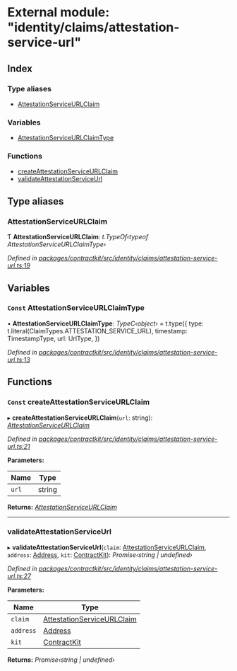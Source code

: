 # External module: "identity/claims/attestation-service-url"

## Index

### Type aliases

* [AttestationServiceURLClaim](_identity_claims_attestation_service_url_.md#attestationserviceurlclaim)

### Variables

* [AttestationServiceURLClaimType](_identity_claims_attestation_service_url_.md#const-attestationserviceurlclaimtype)

### Functions

* [createAttestationServiceURLClaim](_identity_claims_attestation_service_url_.md#const-createattestationserviceurlclaim)
* [validateAttestationServiceUrl](_identity_claims_attestation_service_url_.md#validateattestationserviceurl)

## Type aliases

###  AttestationServiceURLClaim

Ƭ **AttestationServiceURLClaim**: *t.TypeOf‹typeof AttestationServiceURLClaimType›*

*Defined in [packages/contractkit/src/identity/claims/attestation-service-url.ts:19](https://github.com/celo-org/celo-monorepo/blob/6049da1fa/packages/contractkit/src/identity/claims/attestation-service-url.ts#L19)*

## Variables

### `Const` AttestationServiceURLClaimType

• **AttestationServiceURLClaimType**: *TypeC‹object›* = t.type({
  type: t.literal(ClaimTypes.ATTESTATION_SERVICE_URL),
  timestamp: TimestampType,
  url: UrlType,
})

*Defined in [packages/contractkit/src/identity/claims/attestation-service-url.ts:13](https://github.com/celo-org/celo-monorepo/blob/6049da1fa/packages/contractkit/src/identity/claims/attestation-service-url.ts#L13)*

## Functions

### `Const` createAttestationServiceURLClaim

▸ **createAttestationServiceURLClaim**(`url`: string): *[AttestationServiceURLClaim](_identity_claims_attestation_service_url_.md#attestationserviceurlclaim)*

*Defined in [packages/contractkit/src/identity/claims/attestation-service-url.ts:21](https://github.com/celo-org/celo-monorepo/blob/6049da1fa/packages/contractkit/src/identity/claims/attestation-service-url.ts#L21)*

**Parameters:**

Name | Type |
------ | ------ |
`url` | string |

**Returns:** *[AttestationServiceURLClaim](_identity_claims_attestation_service_url_.md#attestationserviceurlclaim)*

___

###  validateAttestationServiceUrl

▸ **validateAttestationServiceUrl**(`claim`: [AttestationServiceURLClaim](_identity_claims_attestation_service_url_.md#attestationserviceurlclaim), `address`: [Address](_base_.md#address), `kit`: [ContractKit](../classes/_kit_.contractkit.md)): *Promise‹string | undefined›*

*Defined in [packages/contractkit/src/identity/claims/attestation-service-url.ts:27](https://github.com/celo-org/celo-monorepo/blob/6049da1fa/packages/contractkit/src/identity/claims/attestation-service-url.ts#L27)*

**Parameters:**

Name | Type |
------ | ------ |
`claim` | [AttestationServiceURLClaim](_identity_claims_attestation_service_url_.md#attestationserviceurlclaim) |
`address` | [Address](_base_.md#address) |
`kit` | [ContractKit](../classes/_kit_.contractkit.md) |

**Returns:** *Promise‹string | undefined›*
